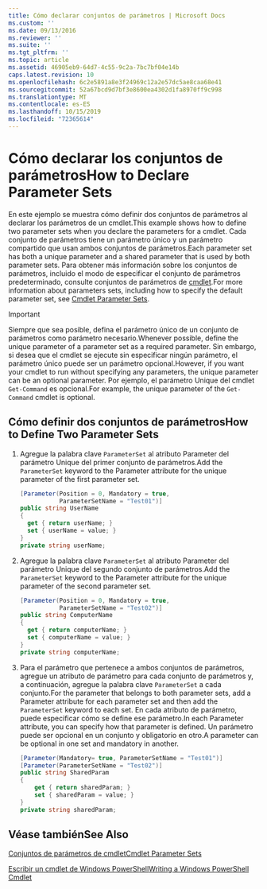 ```yaml
---
title: Cómo declarar conjuntos de parámetros | Microsoft Docs
ms.custom: ''
ms.date: 09/13/2016
ms.reviewer: ''
ms.suite: ''
ms.tgt_pltfrm: ''
ms.topic: article
ms.assetid: 46905eb9-64d7-4c55-9c2a-7bc7bf04e14b
caps.latest.revision: 10
ms.openlocfilehash: 6c2e5891a8e3f24969c12a2e57dc5ae8caa68e41
ms.sourcegitcommit: 52a67bcd9d7bf3e8600ea4302d1fa8970ff9c998
ms.translationtype: MT
ms.contentlocale: es-ES
ms.lasthandoff: 10/15/2019
ms.locfileid: "72365614"
---
```

# <a name="how-to-declare-parameter-sets"></a><span data-ttu-id="dfc97-102">Cómo declarar los conjuntos de parámetros</span><span class="sxs-lookup"><span data-stu-id="dfc97-102">How to Declare Parameter Sets</span></span>

<span data-ttu-id="dfc97-103">En este ejemplo se muestra cómo definir dos conjuntos de parámetros al declarar los parámetros de un cmdlet.</span><span class="sxs-lookup"><span data-stu-id="dfc97-103">This example shows how to define two parameter sets when you declare the parameters for a cmdlet.</span></span> <span data-ttu-id="dfc97-104">Cada conjunto de parámetros tiene un parámetro único y un parámetro compartido que usan ambos conjuntos de parámetros.</span><span class="sxs-lookup"><span data-stu-id="dfc97-104">Each parameter set has both a unique parameter and a shared parameter that is used by both parameter sets.</span></span> <span data-ttu-id="dfc97-105">Para obtener más información sobre los conjuntos de parámetros, incluido el modo de especificar el conjunto de parámetros predeterminado, consulte conjuntos de parámetros de [cmdlet](./cmdlet-parameter-sets.md).</span><span class="sxs-lookup"><span data-stu-id="dfc97-105">For more information about parameters sets, including how to specify the default parameter set, see [Cmdlet Parameter Sets](./cmdlet-parameter-sets.md).</span></span>

> [!IMPORTANT]
> <span data-ttu-id="dfc97-106">Siempre que sea posible, defina el parámetro único de un conjunto de parámetros como parámetro necesario.</span><span class="sxs-lookup"><span data-stu-id="dfc97-106">Whenever possible, define the unique parameter of a parameter set as a required parameter.</span></span> <span data-ttu-id="dfc97-107">Sin embargo, si desea que el cmdlet se ejecute sin especificar ningún parámetro, el parámetro único puede ser un parámetro opcional.</span><span class="sxs-lookup"><span data-stu-id="dfc97-107">However, if you want your cmdlet to run without specifying any parameters, the unique parameter can be an optional parameter.</span></span> <span data-ttu-id="dfc97-108">Por ejemplo, el parámetro Unique del cmdlet `Get-Command` es opcional.</span><span class="sxs-lookup"><span data-stu-id="dfc97-108">For example, the unique parameter of the `Get-Command` cmdlet is optional.</span></span>

## <a name="how-to-define-two-parameter-sets"></a><span data-ttu-id="dfc97-109">Cómo definir dos conjuntos de parámetros</span><span class="sxs-lookup"><span data-stu-id="dfc97-109">How to Define Two Parameter Sets</span></span>

1. <span data-ttu-id="dfc97-110">Agregue la palabra clave `ParameterSet` al atributo Parameter del parámetro Unique del primer conjunto de parámetros.</span><span class="sxs-lookup"><span data-stu-id="dfc97-110">Add the `ParameterSet` keyword to the Parameter attribute for the unique parameter of the first parameter set.</span></span>

   ```csharp
   [Parameter(Position = 0, Mandatory = true,
              ParameterSetName = "Test01")]
   public string UserName
   {
     get { return userName; }
     set { userName = value; }
   }
   private string userName;
   ```

2. <span data-ttu-id="dfc97-111">Agregue la palabra clave `ParameterSet` al atributo Parameter del parámetro Unique del segundo conjunto de parámetros.</span><span class="sxs-lookup"><span data-stu-id="dfc97-111">Add the `ParameterSet` keyword to the Parameter attribute for the unique parameter of the second parameter set.</span></span>

   ```csharp
   [Parameter(Position = 0, Mandatory = true,
              ParameterSetName = "Test02")]
   public string ComputerName
   {
     get { return computerName; }
     set { computerName = value; }
   }
   private string computerName;
   ```

3. <span data-ttu-id="dfc97-112">Para el parámetro que pertenece a ambos conjuntos de parámetros, agregue un atributo de parámetro para cada conjunto de parámetros y, a continuación, agregue la palabra clave `ParameterSet` a cada conjunto.</span><span class="sxs-lookup"><span data-stu-id="dfc97-112">For the parameter that belongs to both parameter sets, add a Parameter attribute for each parameter set and then add the `ParameterSet` keyword to each set.</span></span> <span data-ttu-id="dfc97-113">En cada atributo de parámetro, puede especificar cómo se define ese parámetro.</span><span class="sxs-lookup"><span data-stu-id="dfc97-113">In each Parameter attribute, you can specify how that parameter is defined.</span></span> <span data-ttu-id="dfc97-114">Un parámetro puede ser opcional en un conjunto y obligatorio en otro.</span><span class="sxs-lookup"><span data-stu-id="dfc97-114">A parameter can be optional in one set and mandatory in another.</span></span>

   ```csharp
   [Parameter(Mandatory= true, ParameterSetName = "Test01")]
   [Parameter(ParameterSetName = "Test02")]
   public string SharedParam
   {
       get { return sharedParam; }
       set { sharedParam = value; }
   }
   private string sharedParam;
   ```

## <a name="see-also"></a><span data-ttu-id="dfc97-115">Véase también</span><span class="sxs-lookup"><span data-stu-id="dfc97-115">See Also</span></span>

[<span data-ttu-id="dfc97-116">Conjuntos de parámetros de cmdlet</span><span class="sxs-lookup"><span data-stu-id="dfc97-116">Cmdlet Parameter Sets</span></span>](./cmdlet-parameter-sets.md)

[<span data-ttu-id="dfc97-117">Escribir un cmdlet de Windows PowerShell</span><span class="sxs-lookup"><span data-stu-id="dfc97-117">Writing a Windows PowerShell Cmdlet</span></span>](./writing-a-windows-powershell-cmdlet.md)
